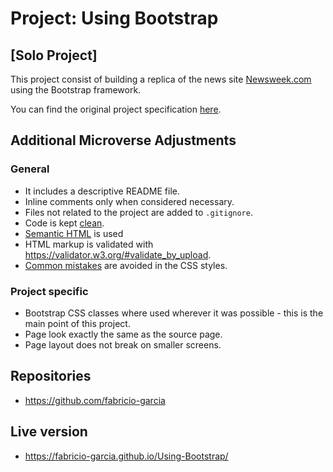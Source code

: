 # Project: Using Bootstrap

## [Solo Project]

This project consist of building a replica of the news site [Newsweek.com](https://newsweek.com/) using the Bootstrap framework.

You can find the original project specification [here](https://www.theodinproject.com/courses/html5-and-css3/lessons/using-bootstrap).

## Additional Microverse Adjustments

### General

- It includes a descriptive README file.
- Inline comments only when considered necessary.
- Files not related to the project are added to `.gitignore`.
- Code is kept [clean](https://www.w3schools.com/html/html5_syntax.asp).
- [Semantic HTML](https://www.w3schools.com/html/html5_semantic_elements.asp) is used
- HTML markup is validated with <https://validator.w3.org/#validate_by_upload>.
- [Common mistakes](https://speckyboy.com/good-bad-css-practices/) are avoided in the CSS styles.

### Project specific

- Bootstrap CSS classes where used wherever it was possible - this is the main point of this project.
- Page look exactly the same as the source page.
- Page layout does not break on smaller screens.

## Repositories

- https://github.com/fabricio-garcia

## Live version

- https://fabricio-garcia.github.io/Using-Bootstrap/
